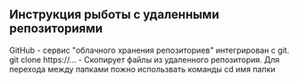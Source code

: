 ## Инструкция рыботы с удаленными репозиториями

GitHub - сервис "облачного хранения репозиториев" интегрирован с git.
git clone https://... - Скопирует файлы из удаленного репозитория.
Для перехода между папками пожно использвать команды cd имя папки